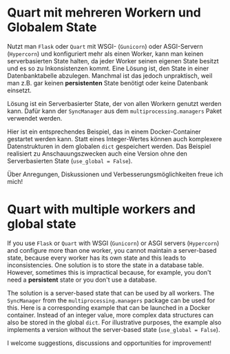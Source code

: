 # Quart mit mehreren Workern und Globalem State

Nutzt man `Flask` oder `Quart` mit WSGI- (`Gunicorn`) oder ASGI-Servern (`Hypercorn`) und konfiguriert mehr als einen Worker, kann man keinen serverbasierten State halten, da jeder Worker seinen eigenen State besitzt und es so zu Inkonsistenzen kommt. Eine Lösung ist, den State in einer Datenbanktabelle abzulegen. Manchmal ist das jedoch unpraktisch, weil man z.B. gar keinen __persistenten__ State benötigt oder keine Datenbank einsetzt. 

Lösung ist ein Serverbasierter State, der von allen Workern genutzt werden kann. Dafür kann der `SyncManager` aus dem `multiprocessing.managers` Paket verwendet werden.

Hier ist ein entsprechendes Beispiel, das in einem Docker-Container gestartet werden kann. Statt eines Integer-Wertes können auch komplexere Datenstrukturen in dem globalen `dict` gespeichert werden. Das Beispiel realisiert zu Anschauungszwecken auch eine Version ohne den Serverbasierten State (`use_global = False`).

Über Anregungen, Diskussionen und Verbesserungsmöglichkeiten freue ich mich!

# Quart with multiple workers and global state 

If you use `Flask` or `Quart` with WSGI (`Gunicorn`) or ASGI servers (`Hypercorn`) and configure more than one worker, you cannot maintain a server-based state, because every worker has its own state and this leads to inconsistencies. One solution is to store the state in a database table. However, sometimes this is impractical because, for example, you don't need a __persistent__ state or you don't use a database.

The solution is a server-based state that can be used by all workers. The `SyncManager` from the `multiprocessing.managers` package can be used for this. Here is a corresponding example that can be launched in a Docker container. Instead of an integer value, more complex data structures can also be stored in the global `dict`. For illustrative purposes, the example also implements a version without the server-based state (`use_global = False`).

I welcome suggestions, discussions and opportunities for improvement!
